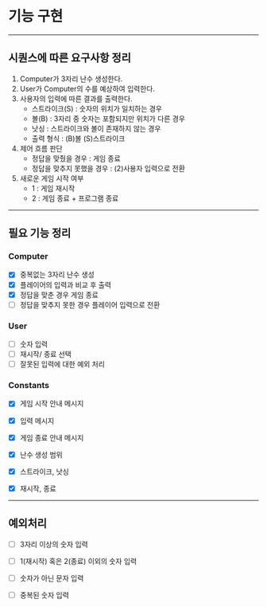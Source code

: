 # 기능 구현

----
## 시퀀스에 따른 요구사항 정리
1. Computer가 3자리 난수 생성한다.
2. User가 Computer의 수를 예상하여 입력한다.
3. 사용자의 입력에 따른 결과를 출력한다. 
   - 스트라이크(S) : 숫자의 위치가 일치하는 경우
   - 볼(B) : 3자리 중 숫자는 포함되지만 위치가 다른 경우
   - 낫싱 : 스트라이크와 볼이 존재하지 않는 경우
   - 출력 형식 : (B)볼 (S)스트라이크
4. 제어 흐름 판단
   - 정답을 맞췄을 경우 : 게임 종료
   - 정답을 맞추지 못했을 경우 : (2)사용자 입력으로 전환
5. 새로운 게임 시작 여부
   - 1 : 게임 재시작
   - 2 : 게임 종료 + 프로그램 종료

----
## 필요 기능 정리
### Computer
- [x] 중복없는 3자리 난수 생성
- [x] 플레이어의 입력과 비교 후 출력
- [x] 정답을 맞춘 경우 게임 종료
- [ ] 정답을 맞추지 못한 경우 플레이어 입력으로 전환

### User
- [ ] 숫자 입력
- [ ] 재시작/ 종료 선택
- [ ] 잘못된 입력에 대한 예외 처리

### Constants
- [x] 게임 시작 안내 메시지
- [x] 입력 메시지
- [x] 게임 종료 안내 메시지
- [x] 난수 생성 범위
- [x] 스트라이크, 낫싱 
- [x] 재시작, 종료 


----
## 예외처리
- [ ] 3자리 이상의 숫자 입력
- [ ] 1(재시작) 혹은 2(종료) 이외의 숫자 입력
- [ ] 숫자가 아닌 문자 입력
- [ ] 중복된 숫자 입력





